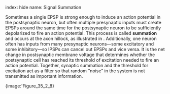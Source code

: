 index: hide
name: Signal Summation

Sometimes a single EPSP is strong enough to induce an action potential in the postsynaptic neuron, but often multiple presynaptic inputs must create EPSPs around the same time for the postsynaptic neuron to be sufficiently depolarized to fire an action potential. This process is called  **summation** and occurs at the axon hillock, as illustrated in . Additionally, one neuron often has inputs from many presynaptic neurons—some excitatory and some inhibitory—so IPSPs can cancel out EPSPs and vice versa. It is the net change in postsynaptic membrane voltage that determines whether the postsynaptic cell has reached its threshold of excitation needed to fire an action potential. Together, synaptic summation and the threshold for excitation act as a filter so that random “noise” in the system is not transmitted as important information.


{image:'Figure_35_2_8}
        
